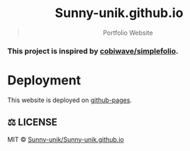 <div align="center">

# Sunny-unik.github.io

> Portfolio Website

</div>

### This project is inspired by [cobiwave/simplefolio](https://github.com/cobiwave/simplefolio).

# Deployment

This website is deployed on [github-pages](https://pages.github.com/).

## ⚖️ LICENSE

MIT © [Sunny-unik/Sunny-unik.github.io](LICENSE)
